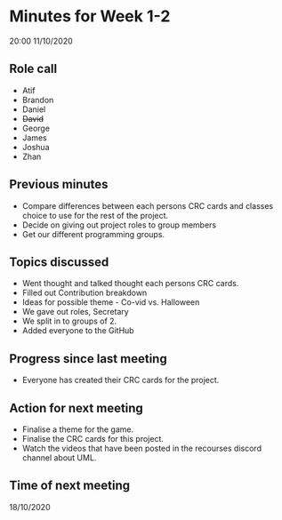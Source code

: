 # Minutes for Week 1-2

20:00 11/10/2020

## Role call

* Atif
* Brandon
* Daniel
* ~~David~~
* George
* James
* Joshua
* Zhan

## Previous minutes
* Compare differences between each persons CRC cards and classes choice to use for the rest of the project.
* Decide on giving out project roles to group members
* Get our different programming groups.

## Topics discussed

* Went thought and talked thought each persons CRC cards.
* Filled out Contribution breakdown
*  Ideas for possible theme - Co-vid vs. Halloween
* We gave out roles, Secretary
* We split in to groups of 2.
* Added everyone to the GitHub

## Progress since last meeting

* Everyone has created their CRC cards for the project.

## Action for next meeting

* Finalise a theme for the game.
* Finalise the CRC cards for this project.
* Watch the videos that have been posted in the recourses discord channel about UML.

## Time of next meeting

18/10/2020